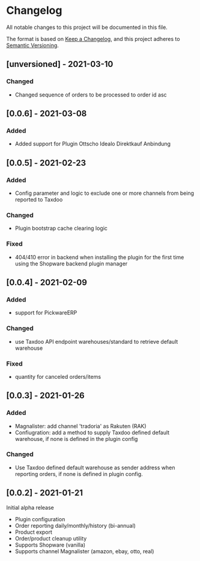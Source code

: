 # Changelog
All notable changes to this project will be documented in this file.

The format is based on [Keep a Changelog](https://keepachangelog.com/en/1.0.0/),
and this project adheres to [Semantic Versioning](https://semver.org/spec/v2.0.0.html).

## [unversioned] - 2021-03-10
### Changed
- Changed sequence of orders to be processed to order id asc

## [0.0.6] - 2021-03-08
### Added
- Added support for Plugin Ottscho Idealo Direktkauf Anbindung

## [0.0.5] - 2021-02-23
### Added
- Config parameter and logic to exclude one or more channels from being
reported to Taxdoo
### Changed
- Plugin bootstrap cache clearing logic
### Fixed
- 404/410 error in backend when installing the plugin for the first time
using the Shopware backend plugin manager

## [0.0.4] - 2021-02-09
### Added
- support for PickwareERP
### Changed
- use Taxdoo API endpoint warehouses/standard to retrieve default warehouse
### Fixed
- quantity for canceled orders/items

## [0.0.3] - 2021-01-26
### Added
- Magnalister: add channel 'tradoria' as Rakuten (RAK)
- Confiugration: add a method to supply Taxdoo defined default warehouse, if none
is defined in the plugin config
### Changed
- Use Taxdoo defined default warehouse as sender address when reporting orders,
  if none is defined in plugin config.

## [0.0.2] - 2021-01-21
Initial alpha release
- Plugin configuration
- Order reporting daily/monthly/history (bi-annual)
- Product export
- Order/product cleanup utility
- Supports Shopware (vanilla)
- Supports channel Magnalister (amazon, ebay, otto, real)